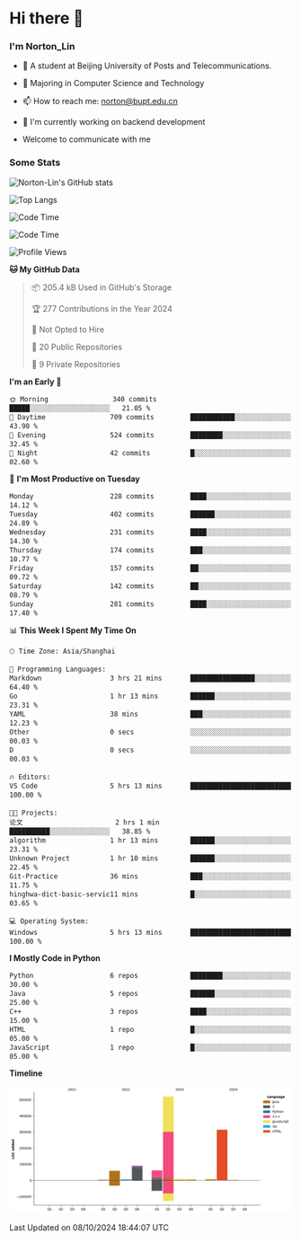 
# Hi there 👋

### I'm Norton_Lin
- 🏫 A student at Beijing University of Posts and Telecommunications.
- 🌱 Majoring in Computer Science and Technology
- 📫 How to reach me: norton@bupt.edu.cn
- 🌱 I'm currently working on backend development

- Welcome to communicate with me

### Some Stats
![Norton-Lin's GitHub stats](https://github-readme-stats.vercel.app/api?username=Norton-Lin&count_private=true&show_icons=true&theme=radical)

![Top Langs](https://github-readme-stats.vercel.app/api/top-langs/?username=Norton-Lin&langs_count=10&layout=compact)

![Code Time](https://github-readme-stats.vercel.app/api/wakatime?username=Norton_Lin)

<!--START_SECTION:waka-->
![Code Time](http://img.shields.io/badge/Code%20Time-826%20hrs%2041%20mins-blue)

![Profile Views](http://img.shields.io/badge/Profile%20Views-0-blue)

**🐱 My GitHub Data** 

> 📦 205.4 kB Used in GitHub's Storage 
 > 
> 🏆 277 Contributions in the Year 2024
 > 
> 🚫 Not Opted to Hire
 > 
> 📜 20 Public Repositories 
 > 
> 🔑 9 Private Repositories 
 > 
**I'm an Early 🐤** 

```text
🌞 Morning                340 commits         █████░░░░░░░░░░░░░░░░░░░░   21.05 % 
🌆 Daytime                709 commits         ███████████░░░░░░░░░░░░░░   43.90 % 
🌃 Evening                524 commits         ████████░░░░░░░░░░░░░░░░░   32.45 % 
🌙 Night                  42 commits          █░░░░░░░░░░░░░░░░░░░░░░░░   02.60 % 
```
📅 **I'm Most Productive on Tuesday** 

```text
Monday                   228 commits         ████░░░░░░░░░░░░░░░░░░░░░   14.12 % 
Tuesday                  402 commits         ██████░░░░░░░░░░░░░░░░░░░   24.89 % 
Wednesday                231 commits         ████░░░░░░░░░░░░░░░░░░░░░   14.30 % 
Thursday                 174 commits         ███░░░░░░░░░░░░░░░░░░░░░░   10.77 % 
Friday                   157 commits         ██░░░░░░░░░░░░░░░░░░░░░░░   09.72 % 
Saturday                 142 commits         ██░░░░░░░░░░░░░░░░░░░░░░░   08.79 % 
Sunday                   281 commits         ████░░░░░░░░░░░░░░░░░░░░░   17.40 % 
```


📊 **This Week I Spent My Time On** 

```text
🕑︎ Time Zone: Asia/Shanghai

💬 Programming Languages: 
Markdown                 3 hrs 21 mins       ████████████████░░░░░░░░░   64.40 % 
Go                       1 hr 13 mins        ██████░░░░░░░░░░░░░░░░░░░   23.31 % 
YAML                     38 mins             ███░░░░░░░░░░░░░░░░░░░░░░   12.23 % 
Other                    0 secs              ░░░░░░░░░░░░░░░░░░░░░░░░░   00.03 % 
D                        0 secs              ░░░░░░░░░░░░░░░░░░░░░░░░░   00.03 % 

🔥 Editors: 
VS Code                  5 hrs 13 mins       █████████████████████████   100.00 % 

🐱‍💻 Projects: 
论文                       2 hrs 1 min         ██████████░░░░░░░░░░░░░░░   38.85 % 
algorithm                1 hr 13 mins        ██████░░░░░░░░░░░░░░░░░░░   23.31 % 
Unknown Project          1 hr 10 mins        ██████░░░░░░░░░░░░░░░░░░░   22.45 % 
Git-Practice             36 mins             ███░░░░░░░░░░░░░░░░░░░░░░   11.75 % 
hinghwa-dict-basic-servic11 mins             █░░░░░░░░░░░░░░░░░░░░░░░░   03.65 % 

💻 Operating System: 
Windows                  5 hrs 13 mins       █████████████████████████   100.00 % 
```

**I Mostly Code in Python** 

```text
Python                   6 repos             ████████░░░░░░░░░░░░░░░░░   30.00 % 
Java                     5 repos             ██████░░░░░░░░░░░░░░░░░░░   25.00 % 
C++                      3 repos             ████░░░░░░░░░░░░░░░░░░░░░   15.00 % 
HTML                     1 repo              █░░░░░░░░░░░░░░░░░░░░░░░░   05.00 % 
JavaScript               1 repo              █░░░░░░░░░░░░░░░░░░░░░░░░   05.00 % 
```



**Timeline**

![Lines of Code chart](https://raw.githubusercontent.com/Norton-Lin/Norton-Lin/main/assets/bar_graph.png)


 Last Updated on 08/10/2024 18:44:07 UTC
<!--END_SECTION:waka-->

